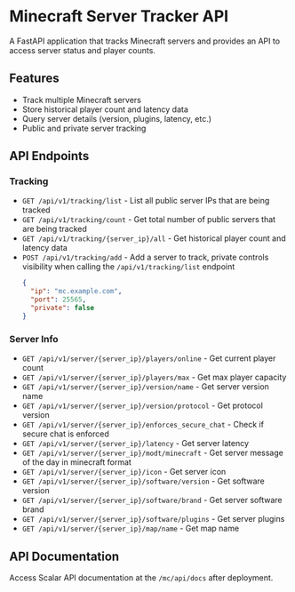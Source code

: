 # Minecraft Server Tracker API

A FastAPI application that tracks Minecraft servers and provides an API to access server status and player counts.

## Features

- Track multiple Minecraft servers
- Store historical player count and latency data
- Query server details (version, plugins, latency, etc.)
- Public and private server tracking

## API Endpoints

### Tracking
- `GET /api/v1/tracking/list` - List all public server IPs that are being tracked
- `GET /api/v1/tracking/count` - Get total number of public servers that are being tracked
- `GET /api/v1/tracking/{server_ip}/all` - Get historical player count and latency data
- `POST /api/v1/tracking/add` - Add a server to track, private controls visibility when calling the `/api/v1/tracking/list` endpoint
  ```json
  {
    "ip": "mc.example.com",
    "port": 25565,
    "private": false
  }
  ```

### Server Info
- `GET /api/v1/server/{server_ip}/players/online` - Get current player count
- `GET /api/v1/server/{server_ip}/players/max` - Get max player capacity
- `GET /api/v1/server/{server_ip}/version/name` - Get server version name
- `GET /api/v1/server/{server_ip}/version/protocol` - Get protocol version
- `GET /api/v1/server/{server_ip}/enforces_secure_chat` - Check if secure chat is enforced
- `GET /api/v1/server/{server_ip}/latency` - Get server latency
- `GET /api/v1/server/{server_ip}/modt/minecraft` - Get server message of the day in minecraft format
- `GET /api/v1/server/{server_ip}/icon` - Get server icon
- `GET /api/v1/server/{server_ip}/software/version` - Get software version
- `GET /api/v1/server/{server_ip}/software/brand` - Get server software brand
- `GET /api/v1/server/{server_ip}/software/plugins` - Get server plugins
- `GET /api/v1/server/{server_ip}/map/name` - Get map name

## API Documentation
Access Scalar API documentation at the `/mc/api/docs` after deployment.

